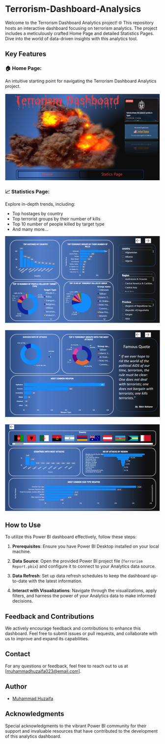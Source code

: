 # Terrorism-Dashboard-Analysics
Welcome to the Terrorism Dashboard Analytics project! 🌐 This repository hosts an interactive dashboard focusing on terrorism analytics. The project includes a meticulously crafted Home Page and detailed Statistics Pages. Dive into the world of data-driven insights with this analytics tool.

## Key Features
 ### 🏠 Home Page:
 An intuitive starting point for navigating the Terrorism Dashboard Analytics project.
 <br>
 <br>
 ![Report Image 1](img/Report%20Image%201.PNG)

 
### 📈 Statistics Page:
Explore in-depth trends, including:
  - Top hostages by country
  - Top terrorist groups by their number of kills
  - Top 10 number of people killed by target type
  - And many more...
<p align="center">
  <img src="img/Report%20Image%202.PNG" alt="Report Image 2">
</p>

<p style="margin-bottom: 20px;" align="center"></p>

<p align="center">
  <img src="img/Report%20Image%203.PNG" alt="Report Image 3">
</p>
<p style="margin-bottom: 20px;" align="center"></p>

<p align="center">
  <img src="img/Report%20Image%204.PNG" alt="Report Image 4">
</p>

## How to Use

To utilize this Power BI dashboard effectively, follow these steps:

1. **Prerequisites**: Ensure you have Power BI Desktop installed on your local machine.

2. **Data Source**: Open the provided Power BI project file (`Terrorism Report.pbix`) and configure it to connect to your Analytics data source.

3. **Data Refresh**: Set up data refresh schedules to keep the dashboard up-to-date with the latest information.

4. **Interact with Visualizations**: Navigate through the visualizations, apply filters, and harness the power of your Analytics data to make informed decisions.

## Feedback and Contributions

We actively encourage feedback and contributions to enhance this dashboard. Feel free to submit issues or pull requests, and collaborate with us to improve and expand its capabilities.


## Contact
For any questions or feedback, feel free to reach out to us at [muhammadhuzaifa023@email.com].

## Author

- [Muhammad Huzaifa](https://github.com/muhammadhuzaifa023)

## Acknowledgments

Special acknowledgments to the vibrant Power BI community for their support and invaluable resources that have contributed to the development of this analytics dashboard.

